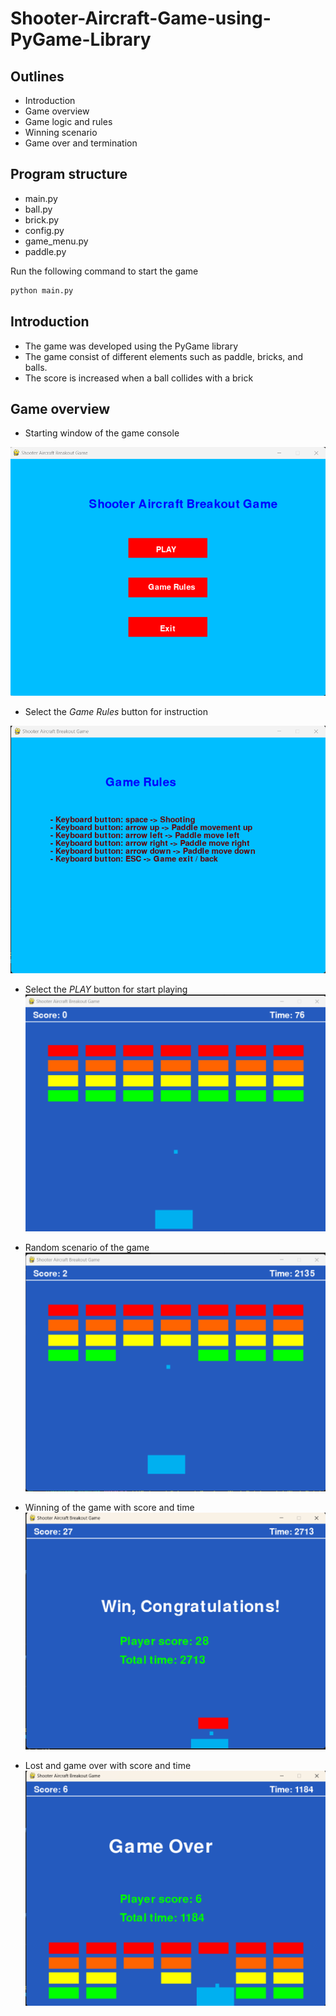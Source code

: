 # Shooter-Aircraft-Game-using-PyGame-Library

## Outlines
- Introduction
- Game overview
- Game logic and rules
- Winning scenario
- Game over and termination

## Program structure
- main.py
- ball.py
- brick.py
- config.py
- game_menu.py
- paddle.py

Run the following command to start the game
```bash
python main.py
```
## Introduction
- The game was developed using the PyGame library
- The game consist of different elements such as paddle, bricks, and balls.
- The score is increased when a ball collides with a brick

## Game overview

- Starting window of the game console

![image](images/shooter2.png)

- Select the *Game Rules* button for instruction

![image](images/shooter3.png)

- Select the *PLAY* button for start playing
![image](images/shooter8.png)

- Random scenario of the game 
![image](images/shooter9.png)

- Winning of the game with score and time
![image](images/shooter6.png)

- Lost and game over with score and time
![image](images/shooter7.png)





